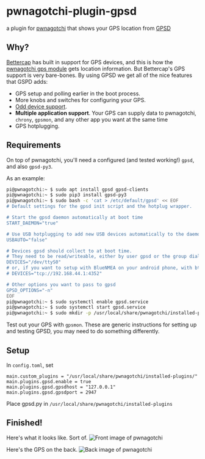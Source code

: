 # pwnagotchi-plugin-gpsd
a plugin for [pwnagotchi](pwnagotchi.ai) that shows your GPS location from [GPSD](https://gpsd.gitlab.io/gpsd/index.html)

## Why?
[Bettercap](https://www.bettercap.org/modules/utils/gps/) has built in support for GPS devices, and this is how the [pwnagotchi gps module](https://github.com/evilsocket/pwnagotchi/blob/master/pwnagotchi/plugins/default/gps.py) gets location information. But Bettercap's GPS support is very bare-bones. By using GPSD we get all of the nice features that GSPD adds:
* GPS setup and polling earlier in the boot process.
* More knobs and switches for configuring your GPS.
* [Odd device support](https://gpsd.gitlab.io/gpsd/hardware.html).
* **Multiple application support**. Your GPS can supply data to pwnagotchi, `chrony`, `gpsmon`, and any other app you want at the same time
* GPS hotplugging.

## Requirements
On top of pwnagotchi, you'll need a configured (and tested working!) `gpsd`, and also `gpsd-py3`.

As an example:
```bash
pi@pwnagotchi:~ $ sudo apt install gpsd gpsd-clients
pi@pwnagotchi:~ $ sudo pip3 install gpsd-py3
pi@pwnagotchi:~ $ sudo bash -c 'cat > /etc/default/gpsd' << EOF
# Default settings for the gpsd init script and the hotplug wrapper.

# Start the gpsd daemon automatically at boot time
START_DAEMON="true"

# Use USB hotplugging to add new USB devices automatically to the daemon
USBAUTO="false"

# Devices gpsd should collect to at boot time.
# They need to be read/writeable, either by user gpsd or the group dialout.
DEVICES="/dev/ttyS0"
# or, if you want to setup with BlueNMEA on your android phone, with bt-tethering :
# DEVICES="tcp://192.168.44.1:4352"

# Other options you want to pass to gpsd
GPSD_OPTIONS="-n"
EOF
pi@pwnagotchi:~ $ sudo systemctl enable gpsd.service
pi@pwnagotchi:~ $ sudo systemctl start gpsd.service
pi@pwnagotchi:~ $ sudo mkdir -p /usr/local/share/pwnagotchi/installed-plugins/
```

Test out your GPS with `gpsmon`. These are generic instructions for setting up and testing GPSD, you may need to do something differently.

## Setup
In `config.toml`, set
```
main.custom_plugins = "/usr/local/share/pwnagotchi/installed-plugins/"
main.plugins.gpsd.enable = true
main.plugins.gpsd.gpsdhost = "127.0.0.1"
main.plugins.gpsd.gpsdport = 2947
```

Place gpsd.py in `/usr/local/share/pwnagotchi/installed-plugins`

## Finished!

Here's what it looks like. Sort of.
![Front image of pwnagotchi](https://i.imgur.com/3aVdWFQ.jpg)

Here's the GPS on the back.
![Back image of pwnagotchi](https://i.imgur.com/LdJQ9UH.jpg)
